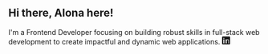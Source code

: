 ## Hi there, Alona here! 
 I'm a Frontend Developer focusing on building robust skills in full-stack web development to create impactful and dynamic web applications.
<a href="https://www.linkedin.com/in/alona-chmovzh-492939124" target="_blank">
<svg xmlns="http://www.w3.org/2000/svg" width="16" height="16" fill="currentColor" class="bi bi-linkedin" viewBox="0 0 16 16">
    <path d="M1.5 0A1.5 1.5 0 0 0 0 1.5v13A1.5 1.5 0 0 0 1.5 16h13A1.5 1.5 0 0 0 16 14.5v-13A1.5 1.5 0 0 0 14.5 0h-13zM4.5 14h-2V6h2v8zm-1-9.004a1.003 1.003 0 1 1 0-2.006 1.003 1.003 0 0 1 0 2.006zm11 9.004h-2v-4.5c0-1.074-.021-2.454-1.5-2.454-1.5 0-1.75 1.176-1.75 2.394V14h-2v-8h2v1.1c.276-.4.767-.986 1.845-.986 2 0 2.5 1.079 2.5 3.177V14z"/>
</svg></a>



<!--
**NZAlona/NZAlona** is a ✨ _special_ ✨ repository because its `README.md` (this file) appears on your GitHub profile.

Here are some ideas to get you started:

- 🔭 I’m currently working on ...
- 🌱 I’m currently learning ...
- 👯 I’m looking to collaborate on ...
- 🤔 I’m looking for help with ...
- 💬 Ask me about ...
- 📫 How to reach me: ...
- 😄 Pronouns: ...
- ⚡ Fun fact: ...
-->

